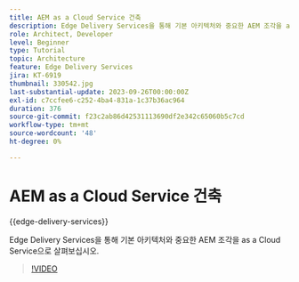 ```yaml
---
title: AEM as a Cloud Service 건축
description: Edge Delivery Services을 통해 기본 아키텍처와 중요한 AEM 조각을 as a Cloud Service으로 살펴보십시오.
role: Architect, Developer
level: Beginner
type: Tutorial
topic: Architecture
feature: Edge Delivery Services
jira: KT-6919
thumbnail: 330542.jpg
last-substantial-update: 2023-09-26T00:00:00Z
exl-id: c7ccfee6-c252-4ba4-831a-1c37b36ac964
duration: 376
source-git-commit: f23c2ab86d42531113690df2e342c65060b5c7cd
workflow-type: tm+mt
source-wordcount: '48'
ht-degree: 0%

---
```


# AEM as a Cloud Service 건축

{{edge-delivery-services}}

Edge Delivery Services을 통해 기본 아키텍처와 중요한 AEM 조각을 as a Cloud Service으로 살펴보십시오.

>[!VIDEO](https://video.tv.adobe.com/v/330542?quality=12&learn=on)
